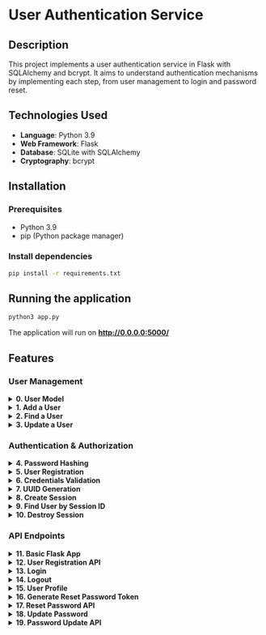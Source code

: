 # User Authentication Service

## Description
This project implements a user authentication service in Flask with SQLAlchemy and bcrypt. It aims to understand authentication mechanisms by implementing each step, from user management to login and password reset.

## Technologies Used
- **Language**: Python 3.9
- **Web Framework**: Flask
- **Database**: SQLite with SQLAlchemy
- **Cryptography**: bcrypt

## Installation
### Prerequisites
- Python 3.9
- pip (Python package manager)

### Install dependencies
```bash
pip install -r requirements.txt
```

## Running the application
```bash
python3 app.py
```
The application will run on **http://0.0.0.0:5000/**

## Features

### User Management
<details>
  <summary><strong>0. User Model</strong></summary>
  - Create the SQLAlchemy model `User` with the following fields: `id`, `email`, `hashed_password`, `session_id`, `reset_token`.
</details>

<details>
  <summary><strong>1. Add a User</strong></summary>
  - Implement `DB.add_user(email, hashed_password)` to register a user.
</details>

<details>
  <summary><strong>2. Find a User</strong></summary>
  - Implement `DB.find_user_by(**kwargs)` to retrieve a user.
  - Handle `NoResultFound` and `InvalidRequestError` exceptions.
</details>

<details>
  <summary><strong>3. Update a User</strong></summary>
  - Implement `DB.update_user(user_id, **kwargs)` to update user attributes.
</details>

### Authentication & Authorization
<details>
  <summary><strong>4. Password Hashing</strong></summary>
  - Implement `_hash_password(password)` using `bcrypt.hashpw`.
</details>

<details>
  <summary><strong>5. User Registration</strong></summary>
  - Implement `Auth.register_user(email, password)`.
  - Check if the user already exists before registering.
</details>

<details>
  <summary><strong>6. Credentials Validation</strong></summary>
  - Implement `Auth.valid_login(email, password)`.
</details>

<details>
  <summary><strong>7. UUID Generation</strong></summary>
  - Function `_generate_uuid()` to create a unique identifier.
</details>

<details>
  <summary><strong>8. Create Session</strong></summary>
  - Implement `Auth.create_session(email)` to generate a `session_id`.
</details>

<details>
  <summary><strong>9. Find User by Session ID</strong></summary>
  - Implement `Auth.get_user_from_session_id(session_id)`.
</details>

<details>
  <summary><strong>10. Destroy Session</strong></summary>
  - Implement `Auth.destroy_session(user_id)`.
</details>

### API Endpoints
<details>
  <summary><strong>11. Basic Flask App</strong></summary>
  - Route `GET /` returns `{ "message": "Welcome" }`.
</details>

<details>
  <summary><strong>12. User Registration API</strong></summary>
  - Route `POST /users` to create a user.
</details>

<details>
  <summary><strong>13. Login</strong></summary>
  - Route `POST /sessions` to authenticate a user and store the `session_id` in a cookie.
</details>

<details>
  <summary><strong>14. Logout</strong></summary>
  - Route `DELETE /sessions` to log out a user.
</details>

<details>
  <summary><strong>15. User Profile</strong></summary>
  - Route `GET /profile` returns the user’s email if the `session_id` is valid.
</details>

<details>
  <summary><strong>16. Generate Reset Password Token</strong></summary>
  - Implement `Auth.get_reset_password_token(email)`.
</details>

<details>
  <summary><strong>17. Reset Password API</strong></summary>
  - Route `POST /reset_password` generates a reset token.
</details>

<details>
  <summary><strong>18. Update Password</strong></summary>
  - Implement `Auth.update_password(reset_token, password)`.
</details>

<details>
  <summary><strong>19. Password Update API</strong></summary>
  - Route `PUT /reset_password` updates the user’s password.
</details>

